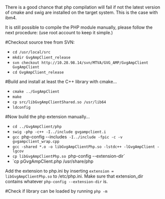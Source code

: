 There is a good chance that php compilation will fail if not the latest version of
cmake and swig are installed on the target system. This is the case with ibm4.

It is still possible to compile the PHP module manually, please follow the next procedure:
(use root account to keep it simple.)

#Checkout source tree from SVN:
* `cd /usr/local/src`
* `mkdir GvgAmpClient_release`
* `svn checkout http://10.28.98.14/svn/MTVA/GVG_AMP/GvgAmpClient GvgAmpClient`
* `cd GvgAmpClient_release`

#Build and install at least the C++ library with cmake...
* `cmake ../GvgAmpClient`
* `make`
* `cp src/libGvgAmpClientShared.so /usr/lib64`
* `ldconfig`

#Now build the php extension manually...
* `cd ../GvgAmpClient/php`
* `swig -php -c++ -I../include gvgampclient.i`
* `gcc `php-config --includes` -I../include -fpic -c -v gvgampclient_wrap.cpp`
* `gcc -shared *.o -o libGvgAmpClientPhp.so -lstdc++ -lGvgAmpClient -lgcov`
* `cp libGvgAmpClientPhp.so `php-config --extension-dir`
* `cp pGvgAmpClient.php /usr/share/php

Add the extension to php.ini by inserting `extension = libGvgAmpClientPhp.so` to /etc/php.ini.
Make sure that extension_dir contains whatever `php-config --extension-dir` is.

#Check if library can be loaded by running `php -m`


